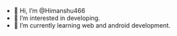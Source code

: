 - 👋 Hi, I’m @Himanshu466
- 👀 I’m interested in developing.
- 🌱 I’m currently learning web and android development.

<!---
Himanshu466/Himanshu466 is a ✨ special ✨ repository because its `README.md` (this file) appears on your GitHub profile.
You can click the Preview link to take a look at your changes.
--->
